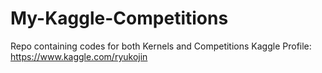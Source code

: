 # My-Kaggle-Competitions
Repo containing codes for both Kernels and Competitions
Kaggle Profile: https://www.kaggle.com/ryukojin
